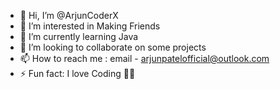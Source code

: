 - 👋 Hi, I’m @ArjunCoderX
- 👀 I’m interested in Making Friends
- 🌱 I’m currently learning Java 
- 💞️ I’m looking to collaborate on some projects
- 📫 How to reach me : email - arjunpatelofficial@outlook.com
- ⚡ Fun fact: I love Coding 🤗😘
